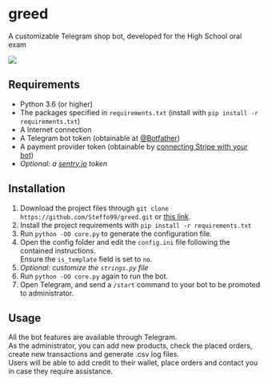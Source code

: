 # greed
A customizable Telegram shop bot, developed for the High School oral exam

![](https://img.shields.io/badge/version-alpha-blue.svg)

## Requirements
* Python 3.6 (or higher)
* The packages specified in `requirements.txt` (install with `pip install -r requirements.txt`)
* A Internet connection
* A Telegram bot token (obtainable at [@Botfather](https://t.me/Botfather))
* A payment provider token (obtainable by [connecting Stripe with your bot](https://t.me/Botfather))
* _Optional: a [sentry.io](https://sentry.io) token_

## Installation
1. Download the project files through `git clone https://github.com/Steffo99/greed.git` or [this link](https://github.com/Steffo99/greed/archive/master.zip).
2. Install the project requirements with `pip install -r requirements.txt`
3. Run `python -OO core.py` to generate the configuration file.
4. Open the config folder and edit the `config.ini` file following the contained instructions.  
Ensure the `is_template` field is set to `no`.
5. _Optional: customize the `strings.py` file_
6. Run `python -OO core.py` again to run the bot.
7. Open Telegram, and send a `/start` command to your bot to be promoted to administrator.

## Usage
All the bot features are available through Telegram.   
As the administrator, you can add new products, check the placed orders, create new transactions and generate .csv log files.  
Users will be able to add credit to their wallet, place orders and contact you in case they require assistance.
